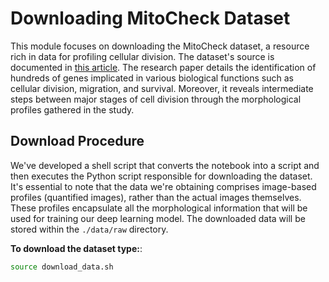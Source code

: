 # Downloading MitoCheck Dataset

This module focuses on downloading the MitoCheck dataset, a resource rich in data for profiling cellular division. The dataset's source is documented in [this article](https://www.nature.com/articles/nature08869). The research paper details the identification of hundreds of genes implicated in various biological functions such as cellular division, migration, and survival. Moreover, it reveals intermediate steps between major stages of cell division through the morphological profiles gathered in the study.

## Download Procedure

We've developed a shell script that converts the notebook into a script and then executes the Python script responsible for downloading the dataset. It's essential to note that the data we're obtaining comprises image-based profiles (quantified images), rather than the actual images themselves. These profiles encapsulate all the morphological information that will be used for training our deep learning model. The downloaded data will be stored within the `./data/raw` directory.

**To download the dataset type:**:

```bash
source download_data.sh
```
